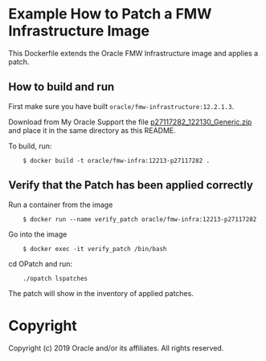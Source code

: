 Example How to Patch a FMW Infrastructure Image
===============================================
This Dockerfile extends the Oracle FMW Infrastructure image and applies a patch.

## How to build and run
First make sure you have built `oracle/fmw-infrastructure:12.2.1.3`.

Download from My Oracle Support the file [p27117282_122130_Generic.zip](http://support.oracle.com) and place it in the same directory as this README.

To build, run:

        $ docker build -t oracle/fmw-infra:12213-p27117282 .

## Verify that the Patch has been applied correctly
Run a container from the image

        $ docker run --name verify_patch oracle/fmw-infra:12213-p27117282

Go into the image

        $ docker exec -it verify_patch /bin/bash

cd OPatch and run:

        ./opatch lspatches

The patch will show in the inventory of applied patches.

# Copyright
Copyright (c) 2019 Oracle and/or its affiliates. All rights reserved.

